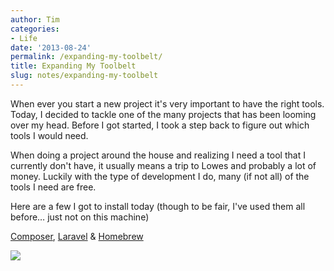 ```yaml
---
author: Tim
categories:
- Life
date: '2013-08-24'
permalink: /expanding-my-toolbelt/
title: Expanding My Toolbelt
slug: notes/expanding-my-toolbelt
---
```


When ever you start a new project it's very important to have the right tools. Today, I decided to tackle one of the many projects that has been looming over my head. Before I got started, I took a step back to figure out which tools I would need. 

When doing a project around the house and realizing I need a tool that I currently don't have, it usually means a trip to Lowes and probably a lot of money. Luckily with the type of development I do, many (if not all) of the tools I need are free.

Here are a few I got to install today (though to be fair, I've used them all before&#8230; just not on this machine)

[Composer][1], [Laravel][2] & [Homebrew][3]

![][4]

 [1]: http://getcomposer.org/
 [2]: http://laravel.com/
 [3]: http://brew.sh/
 [4]: https://www.filepicker.io/api/file/OnbSz6kRg262Loaa3avA
 